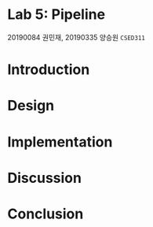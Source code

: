 Lab 5: Pipeline
===
20190084 권민재, 20190335 양승원 `CSED311`

# Introduction
<!--
- What you have to design & implement
- What you have to learn
-->

# Design
<!--
You should make an effort to write this section.
- How to divide a large module into submodules?
- How does each submodule operate?
- How to interconnect them?
If necessary, add a diagram to your report (handwritten diagram is also allowed)
-->

# Implementation

<!--
You should explain your Verilog code.
- The overall structure of your implementation
- A short, but meaningful description for non-trivial modules.
- The interaction between modules when they run a given scenario.
- Do NOT explain too much details of your implementation.
- Do NOT show the waveform results.
-->

# Discussion

<!--
- write anything valuable that you want to inform
For example:
- Important decisions you made
- Difficulties in designing and implementing, and your solutions for these
- Differences between your design and implementation, and the reasons for these.
- Feedback to TAs
-->

# Conclusion

<!--
don’t need to repeat the contents of the introduction section.
Just answer the following question:
- Did you succeed in achieving the goals described in the introduction section?
- If not, which goals could not be achieved? Why?
-->